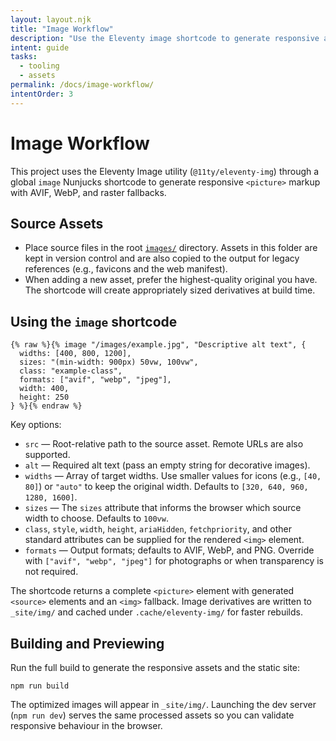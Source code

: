 ```yaml
---
layout: layout.njk
title: "Image Workflow"
description: "Use the Eleventy image shortcode to generate responsive assets and optimized formats."
intent: guide
tasks:
  - tooling
  - assets
permalink: /docs/image-workflow/
intentOrder: 3
---
```


# Image Workflow

This project uses the Eleventy Image utility (`@11ty/eleventy-img`) through a global `image` Nunjucks shortcode to generate responsive `<picture>` markup with AVIF, WebP, and raster fallbacks.

## Source Assets

- Place source files in the root [`images/`](../images) directory. Assets in this folder are kept in version control and are also copied to the output for legacy references (e.g., favicons and the web manifest).
- When adding a new asset, prefer the highest-quality original you have. The shortcode will create appropriately sized derivatives at build time.

## Using the `image` shortcode

```
{% raw %}{% image "/images/example.jpg", "Descriptive alt text", {
  widths: [400, 800, 1200],
  sizes: "(min-width: 900px) 50vw, 100vw",
  class: "example-class",
  formats: ["avif", "webp", "jpeg"],
  width: 400,
  height: 250
} %}{% endraw %}
```

Key options:

- `src` — Root-relative path to the source asset. Remote URLs are also supported.
- `alt` — Required alt text (pass an empty string for decorative images).
- `widths` — Array of target widths. Use smaller values for icons (e.g., `[40, 80]`) or `"auto"` to keep the original width. Defaults to `[320, 640, 960, 1280, 1600]`.
- `sizes` — The `sizes` attribute that informs the browser which source width to choose. Defaults to `100vw`.
- `class`, `style`, `width`, `height`, `ariaHidden`, `fetchpriority`, and other standard attributes can be supplied for the rendered `<img>` element.
- `formats` — Output formats; defaults to AVIF, WebP, and PNG. Override with `["avif", "webp", "jpeg"]` for photographs or when transparency is not required.

The shortcode returns a complete `<picture>` element with generated `<source>` elements and an `<img>` fallback. Image derivatives are written to `_site/img/` and cached under `.cache/eleventy-img/` for faster rebuilds.

## Building and Previewing

Run the full build to generate the responsive assets and the static site:

```
npm run build
```

The optimized images will appear in `_site/img/`. Launching the dev server (`npm run dev`) serves the same processed assets so you can validate responsive behaviour in the browser.

